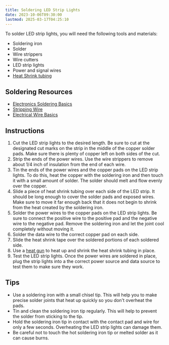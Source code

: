 ```yaml
---
title: Soldering LED Strip Lights
date: 2023-10-06T09:30:00
lastmod: 2025-03-17T04:25:10
---
```


To solder LED strip lights, you will need the following tools and materials:

- Soldering iron
- Solder
- Wire strippers
- Wire cutters
- LED strip lights
- Power and signal wires
- [Heat Shrink tubing](./heat-shrink-tubing.md)

## Soldering Resources

- [Electronics Soldering Basics](./electronics-soldering-basics.md)
- [Stripping Wire](./stripping-wire.md)
- [Electrical Wire Basics](./electrical-wire-basics.md)

## Instructions

1. Cut the LED strip lights to the desired length. Be sure to cut at the designated cut marks on the strip in the middle of the copper solder pads. Make sure there is plenty of copper left on both sides of the cut.
2. Strip the ends of the power wires. Use the wire strippers to remove about 1/4 inch of insulation from the end of each wire.
3. Tin the ends of the power wires and the copper pads on the LED strip lights. To do this, heat the copper with the soldering iron and then touch it with a small amount of solder. The solder should melt and flow evenly over the copper.
4. Slide a piece of heat shrink tubing over each side of the LED strip. It should be long enough to cover the solder pads and exposed wires. Make sure to move it far enough back that it does not begin to shrink from the heat created by the soldering iron.
5. Solder the power wires to the copper pads on the LED strip lights. Be sure to connect the positive wire to the positive pad and the negative wire to the negative pad. Remove the soldering iron and let the joint cool completely without moving it.
6. Solder the data wire to the correct copper pad on each side.
7. Slide the heat shrink tape over the soldered portions of each soldered side.
8. Use a [heat gun](../tools/how-to-use-a-heat-gun.md) to heat up and shrink the heat shrink tubing in place.
9. Test the LED strip lights. Once the power wires are soldered in place, plug the strip lights into a the correct power source and data source to test them to make sure they work.

## Tips

- Use a soldering iron with a small chisel tip. This will help you to make precise solder joints that heat up quickly so you don't overheat the pads.
- Tin and clean the soldering iron tip regularly. This will help to prevent the solder from sticking to the tip.
- Hold the soldering iron tip in contact with the contact pad and wire for only a few seconds. Overheating the LED strip lights can damage them.
- Be careful not to touch the hot soldering iron tip or melted solder as it can cause burns.
